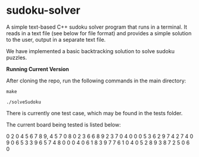 # sudoku-solver

A simple text-based C++ sudoku solver program that runs in a terminal. It reads in a text file
(see below for file format) and provides a simple solution to the user, output in a separate
text file.

We have implemented a basic backtracking solution to solve sudoku puzzles.

**Running Current Version**

After cloning the repo, run the following commands in the main directory:

```
make

./solveSudoku

```

There is currently one test case, which may be found in the tests folder.


The current board being tested is listed below:

0 2 0 4 5 6 7 8 9,
4 5 7 0 8 0 2 3 6
6 8 9 2 3 7 0 4 0
0 0 5 3 6 2 9 7 4
2 7 4 0 9 0 6 5 3
3 9 6 5 7 4 8 0 0
0 4 0 6 1 8 3 9 7
7 6 1 0 4 0 5 2 8
9 3 8 7 2 5 0 6 0
